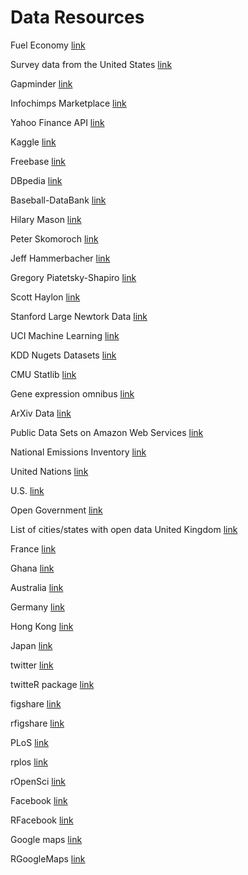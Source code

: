 Data Resources
==============

Fuel Economy [link](http://www.fueleconomy.gov/feg/ws/index.shtml#vehicle)

Survey data from the United States [link](http://www.asdfree.com/ )

Gapminder [link](http://www.gapminder.org/)

Infochimps Marketplace [link](http://www.infochimps.com/marketplace)

Yahoo Finance API [link](http://greenido.wordpress.com/2009/12/22/yahoo-finance-hidden-api/)

Kaggle [link](http://www.kaggle.com/)

Freebase [link](http://www.freebase.com/)

DBpedia [link](http://dbpedia.org/)

Baseball-DataBank [link](http://www.baseball-databank.org/)

Hilary Mason [link](http://bitly.com/bundles/hmason/1)

Peter Skomoroch [link](https://delicious.com/pskomoroch/dataset)

Jeff Hammerbacher [link](http://www.quora.com/Jeff-Hammerbacher/Introduction-to-Data-Science-Data-Sets)

Gregory Piatetsky-Shapiro [link](http://www.kdnuggets.com/gps.html)

Scott Haylon [link](http://blog.mortardata.com/post/67652898761/6-dataset-lists-curated-by-data-scientists)

Stanford Large Newtork Data [link](http://snap.stanford.edu/data/)

UCI Machine Learning [link](http://archive.ics.uci.edu/ml/)

KDD Nugets Datasets [link](http://www.kdnuggets.com/datasets/index.html)

CMU Statlib [link](http://lib.stat.cmu.edu/datasets/)

Gene expression omnibus [link](http://www.ncbi.nlm.nih.gov/geo/)

ArXiv Data [link](http://arxiv.org/help/bulk_data)

Public Data Sets on Amazon Web Services [link](http://aws.amazon.com/publicdatasets/)

National Emissions Inventory [link](http://www.epa.gov/ttn/chief/eiinformation.html)

United Nations [link](http://data.un.org/)

U.S. [link](http://www.data.gov/)

Open Government [link](http://www.data.gov/opendatasites/)

List of cities/states with open data United Kingdom [link](http://data.gov.uk/)

France [link](http://www.data.gouv.fr/)

Ghana [link](http://data.gov.gh/)

Australia [link](http://data.gov.au/)

Germany [link](https://www.govdata.de/)

Hong Kong [link](http://www.gov.hk/en/theme/psi/datasets/)

Japan [link](http://www.data.go.jp/)

twitter [link](https://dev.twitter.com/)

twitteR package [link](http://cran.r-project.org/web/packages/twitteR/index.html)

figshare [link](http://api.figshare.com/docs/intro.html)

rfigshare [link](http://cran.r-project.org/web/packages/rfigshare/index.html)

PLoS [link](http://api.plos.org/)

rplos [link](http://cran.r-project.org/web/packages/rplos/rplos.pdf)

rOpenSci [link](http://ropensci.org/packages/index.html)

Facebook [link](https://developers.facebook.com/)

RFacebook [link](http://cran.r-project.org/web/packages/Rfacebook/)

Google maps [link](https://developers.google.com/maps/)

RGoogleMaps [link](http://cran.r-project.org/web/packages/RgoogleMaps/index.html)
